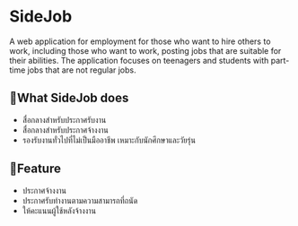 # SideJob
A web application for employment for those who want to hire others to work, including those who want to work, posting jobs that are suitable for their abilities. The application focuses on teenagers and students with part-time jobs that are not regular jobs.

## 📌What SideJob does
- สื่อกลางสำหรับประกาศรับงาน
- สื่อกลางสำหรับประกาศจ้างงาน
- รองรับงานทั่วไปที่ไม่เป็นมืออาชีพ เหมาะกับนักศึกษาและวัยรุ่น

## 📌Feature
- ประกาศจ้างงาน
- ประกาศรับทำงานตามความสามารถที่ถนัด
- ให้คะแนนผู้ใช้หลังจ้างงาน